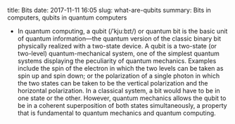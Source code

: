 title: Bits
date: 2017-11-11 16:05
slug: what-are-qubits
summary: Bits in computers, qubits in quantum computers

- In quantum computing, a qubit (/ˈkjuːbɪt/) or quantum bit is the basic unit of quantum information—the quantum version of the classic binary bit physically realized with a two-state device. A qubit is a two-state (or two-level) quantum-mechanical system, one of the simplest quantum systems displaying the peculiarity of quantum mechanics. Examples include the spin of the electron in which the two levels can be taken as spin up and spin down; or the polarization of a single photon in which the two states can be taken to be the vertical polarization and the horizontal polarization. In a classical system, a bit would have to be in one state or the other. However, quantum mechanics allows the qubit to be in a coherent superposition of both states simultaneously, a property that is fundamental to quantum mechanics and quantum computing.



